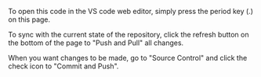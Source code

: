 To open this code in the VS code web editor, simply press the period key (.) on this page. 

To sync with the current state of the repository, click the refresh button on the bottom of the page to "Push and Pull" all changes.

When you want changes to be made, go to "Source Control" and click the check icon to "Commit and Push".